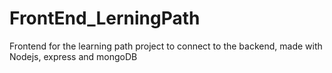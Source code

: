 # FrontEnd_LerningPath
Frontend for the learning path project to connect to the backend, made with Nodejs, express and mongoDB
